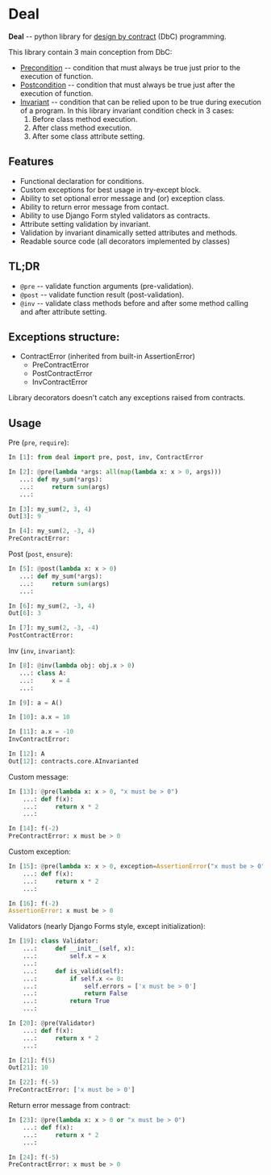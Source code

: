 # Deal

**Deal** -- python library for [design by contract](https://en.wikipedia.org/wiki/Design_by_contract) (DbC) programming.

This library contain 3 main conception from DbC:

* [Precondition](https://en.wikipedia.org/wiki/Precondition) -- condition that must always be true just prior to the execution of function.
* [Postcondition](https://en.wikipedia.org/wiki/Postcondition) -- condition that must always be true just after the execution of function.
* [Invariant](https://en.wikipedia.org/wiki/Invariant) -- condition that can be relied upon to be true during execution of a program. In this library invariant condition check in 3 cases:
    1. Before class method execution.
    2. After class method execution.
    3. After some class attribute setting.


## Features

* Functional declaration for conditions.
* Custom exceptions for best usage in try-except block.
* Ability to set optional error message and (or) exception class.
* Ability to return error message from contact.
* Ability to use Django Form styled validators as contracts.
* Attribute setting validation by invariant.
* Validation by invariant dinamically setted attributes and methods.
* Readable source code (all decorators implemented by classes)


## TL;DR

* `@pre` -- validate function arguments (pre-validation).
* `@post` -- validate function result (post-validation).
* `@inv` -- validate class methods before and after some method calling and after attribute setting.


## Exceptions structure:

* ContractError (inherited from built-in AssertionError)
    * PreContractError
    * PostContractError
    * InvContractError

Library decorators doesn't catch any exceptions raised from contracts.


## Usage

Pre (`pre`, `require`):

```python
In [1]: from deal import pre, post, inv, ContractError

In [2]: @pre(lambda *args: all(map(lambda x: x > 0, args)))
   ...: def my_sum(*args):
   ...:     return sum(args)
   ...:

In [3]: my_sum(2, 3, 4)
Out[3]: 9

In [4]: my_sum(2, -3, 4)
PreContractError:
```

Post (`post`, `ensure`):

```python
In [5]: @post(lambda x: x > 0)
   ...: def my_sum(*args):
   ...:     return sum(args)
   ...:

In [6]: my_sum(2, -3, 4)
Out[6]: 3

In [7]: my_sum(2, -3, -4)
PostContractError:
```

Inv (`inv`, `invariant`):

```python
In [8]: @inv(lambda obj: obj.x > 0)
   ...: class A:
   ...:     x = 4
   ...:     

In [9]: a = A()

In [10]: a.x = 10

In [11]: a.x = -10
InvContractError:

In [12]: A
Out[12]: contracts.core.AInvarianted

```

Custom message:

```python
In [13]: @pre(lambda x: x > 0, "x must be > 0")
    ...: def f(x):
    ...:     return x * 2
    ...:

In [14]: f(-2)
PreContractError: x must be > 0
```

Custom exception:

```python
In [15]: @pre(lambda x: x > 0, exception=AssertionError("x must be > 0"))
    ...: def f(x):
    ...:     return x * 2
    ...:

In [16]: f(-2)
AssertionError: x must be > 0
```

Validators (nearly Django Forms style, except initialization):

```python
In [19]: class Validator:
    ...:     def __init__(self, x):
    ...:         self.x = x
    ...:         
    ...:     def is_valid(self):
    ...:         if self.x <= 0:
    ...:             self.errors = ['x must be > 0']
    ...:             return False
    ...:         return True
    ...:     

In [20]: @pre(Validator)
    ...: def f(x):
    ...:     return x * 2
    ...:

In [21]: f(5)
Out[21]: 10

In [22]: f(-5)
PreContractError: ['x must be > 0']
```

Return error message from contract:

```python
In [23]: @pre(lambda x: x > 0 or "x must be > 0")
    ...: def f(x):
    ...:     return x * 2
    ...:

In [24]: f(-5)
PreContractError: x must be > 0
```
